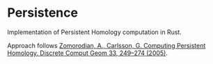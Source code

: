 # Persistence

Implementation of Persistent Homology computation in Rust.

Approach follows [Zomorodian, A., Carlsson, G. Computing Persistent Homology. Discrete Comput Geom 33, 249–274 (2005)](https://doi.org/10.1007/s00454-004-1146-y).